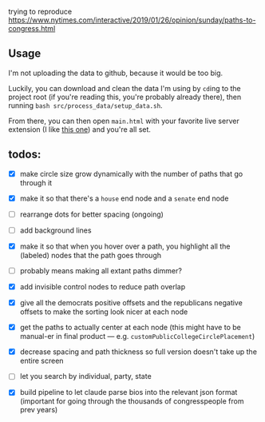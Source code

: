 trying to reproduce https://www.nytimes.com/interactive/2019/01/26/opinion/sunday/paths-to-congress.html

## Usage

I'm not uploading the data to github, because it would be too big.

Luckily, you can download and clean the data I'm using by `cd`ing to the project root (if you're reading this, you're probably already there), then running `bash src/process_data/setup_data.sh`.

From there, you can then open `main.html` with your favorite live server extension (I like [this one](https://open-vsx.org/extension/ms-vscode/live-server)) and you're all set.

## todos:

- [x] make circle size grow dynamically with the number of paths that go through it
- [x]  make it so that there's a `house` end node and a `senate` end node
- [ ] rearrange dots for better spacing (ongoing)
- [ ] add background lines
- [x]  make it so that when you hover over a path, you highlight all the (labeled) nodes that the path goes through 
  - [ ] probably means making all extant paths dimmer?
- [x] add invisible control nodes to reduce path overlap
- [x] give all the democrats positive offsets and the republicans negative offsets to make the sorting look nicer at each node
- [x] get the paths to actually center at each node (this might have to be manual-er in final product — e.g. `customPublicCollegeCirclePlacement`)
- [x] decrease spacing and path thickness so full version doesn't take up the entire screen 
- [ ] let you search by individual, party, state
  
- [x] build pipeline to let claude parse bios into the relevant json format (important for going through the thousands of congresspeople from prev years)

